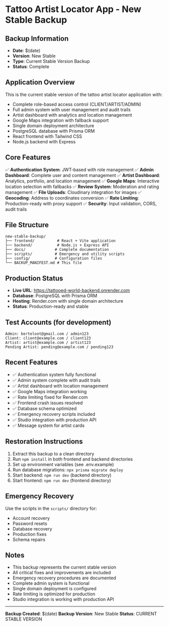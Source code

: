 # Tattoo Artist Locator App - New Stable Backup

## Backup Information
- **Date**: $(date)
- **Version**: New Stable
- **Type**: Current Stable Version Backup
- **Status**: Complete

## Application Overview
This is the current stable version of the tattoo artist locator application with:
- Complete role-based access control (CLIENT/ARTIST/ADMIN)
- Full admin system with user management and audit trails
- Artist dashboard with analytics and location management
- Google Maps integration with fallback support
- Single domain deployment architecture
- PostgreSQL database with Prisma ORM
- React frontend with Tailwind CSS
- Node.js backend with Express

## Core Features
✅ **Authentication System**: JWT-based with role management
✅ **Admin Dashboard**: Complete user and content management
✅ **Artist Dashboard**: Analytics, portfolio, and location management
✅ **Google Maps**: Interactive location selection with fallbacks
✅ **Review System**: Moderation and rating management
✅ **File Uploads**: Cloudinary integration for images
✅ **Geocoding**: Address to coordinates conversion
✅ **Rate Limiting**: Production-ready with proxy support
✅ **Security**: Input validation, CORS, audit trails

## File Structure
```
new-stable-backup/
├── frontend/          # React + Vite application
├── backend/           # Node.js + Express API
├── docs/             # Complete documentation
├── scripts/          # Emergency and utility scripts
├── config/           # Configuration files
└── BACKUP_MANIFEST.md # This file
```

## Production Status
- **Live URL**: https://tattooed-world-backend.onrender.com
- **Database**: PostgreSQL with Prisma ORM
- **Hosting**: Render.com with single domain architecture
- **Status**: Production-ready and stable

## Test Accounts (for development)
```
Admin: berteloot@gmail.com / admin123
Client: client@example.com / client123
Artist: artist@example.com / artist123
Pending Artist: pending@example.com / pending123
```

## Recent Features
- ✅ Authentication system fully functional
- ✅ Admin system complete with audit trails
- ✅ Artist dashboard with location management
- ✅ Google Maps integration working
- ✅ Rate limiting fixed for Render.com
- ✅ Frontend crash issues resolved
- ✅ Database schema optimized
- ✅ Emergency recovery scripts included
- ✅ Studio integration with production API
- ✅ Message system for artist cards

## Restoration Instructions
1. Extract this backup to a clean directory
2. Run `npm install` in both frontend and backend directories
3. Set up environment variables (see .env.example)
4. Run database migrations: `npx prisma migrate deploy`
5. Start backend: `npm run dev` (backend directory)
6. Start frontend: `npm run dev` (frontend directory)

## Emergency Recovery
Use the scripts in the `scripts/` directory for:
- Account recovery
- Password resets
- Database recovery
- Production fixes
- Schema repairs

## Notes
- This backup represents the current stable version
- All critical fixes and improvements are included
- Emergency recovery procedures are documented
- Complete admin system is functional
- Single domain deployment is configured
- Rate limiting is optimized for production
- Studio integration is working with production API

---
**Backup Created**: $(date)
**Backup Version**: New Stable
**Status**: CURRENT STABLE VERSION
